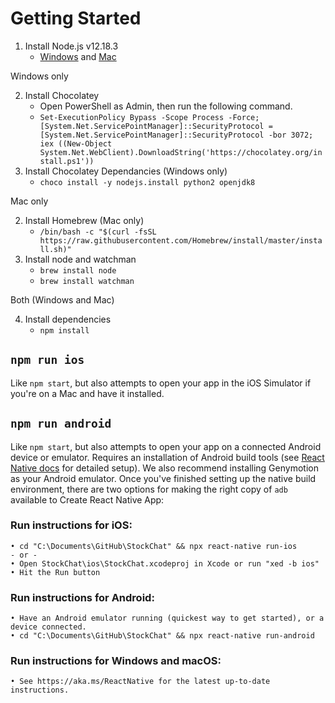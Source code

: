 # Getting Started

1. Install Node.js v12.18.3 
    * [Windows](https://nodejs.org/dist/v12.18.3/node-v12.18.3-x64.msi) and [Mac](https://nodejs.org/dist/v12.18.3/node-v12.18.3.pkg)

Windows only

2. Install Chocolatey
    * Open PowerShell as Admin, then run the following command.
    * `Set-ExecutionPolicy Bypass -Scope Process -Force; [System.Net.ServicePointManager]::SecurityProtocol = [System.Net.ServicePointManager]::SecurityProtocol -bor 3072; iex ((New-Object System.Net.WebClient).DownloadString('https://chocolatey.org/install.ps1'))`
3. Install Chocolatey Dependancies (Windows only)
    * `choco install -y nodejs.install python2 openjdk8`

Mac only

2. Install Homebrew (Mac only)
    * `/bin/bash -c "$(curl -fsSL https://raw.githubusercontent.com/Homebrew/install/master/install.sh)"`
3. Install node and watchman
    * `brew install node`
    * `brew install watchman`

Both (Windows and Mac)

4. Install dependencies
    * `npm install`

## `npm run ios`

Like `npm start`, but also attempts to open your app in the iOS Simulator if you're on a Mac and have it installed.

## `npm run android`

Like `npm start`, but also attempts to open your app on a connected Android device or emulator. Requires an installation of Android build tools (see [React Native docs](https://facebook.github.io/react-native/docs/getting-started.html) for detailed setup). We also recommend installing Genymotion as your Android emulator. Once you've finished setting up the native build environment, there are two options for making the right copy of `adb` available to Create React Native App:


### Run instructions for iOS:
    • cd "C:\Documents\GitHub\StockChat" && npx react-native run-ios
    - or -
    • Open StockChat\ios\StockChat.xcodeproj in Xcode or run "xed -b ios"
    • Hit the Run button

### Run instructions for Android:
    • Have an Android emulator running (quickest way to get started), or a device connected.
    • cd "C:\Documents\GitHub\StockChat" && npx react-native run-android

### Run instructions for Windows and macOS:
    • See https://aka.ms/ReactNative for the latest up-to-date instructions.